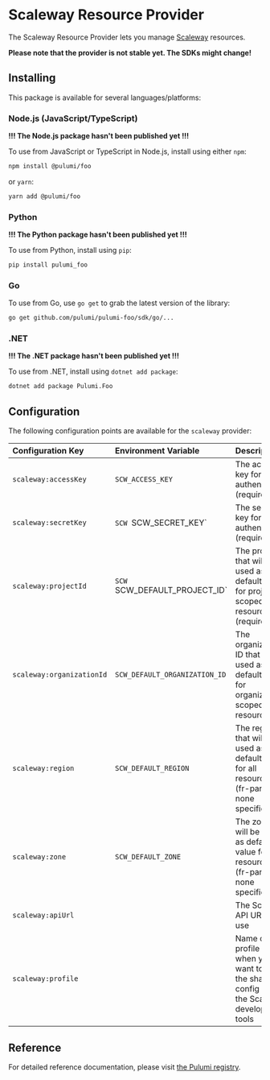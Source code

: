 # Scaleway Resource Provider

The Scaleway Resource Provider lets you manage [Scaleway](https://scaleway.com)
resources.

**Please note that the provider is not stable yet. The SDKs might change!**

## Installing

This package is available for several languages/platforms:

### Node.js (JavaScript/TypeScript)

**!!! The Node.js package hasn't been published yet !!!**

To use from JavaScript or TypeScript in Node.js, install using either `npm`:

```bash
npm install @pulumi/foo
```

or `yarn`:

```bash
yarn add @pulumi/foo
```

### Python

**!!! The Python package hasn't been published yet !!!**

To use from Python, install using `pip`:

```bash
pip install pulumi_foo
```

### Go

To use from Go, use `go get` to grab the latest version of the library:

```bash
go get github.com/pulumi/pulumi-foo/sdk/go/...
```

### .NET

**!!! The .NET package hasn't been published yet !!!**

To use from .NET, install using `dotnet add package`:

```bash
dotnet add package Pulumi.Foo
```

## Configuration

The following configuration points are available for the `scaleway` provider:

| Configuration Key         | Environment Variable          | Description                                                                                            |
|:--------------------------|:------------------------------|:-------------------------------------------------------------------------------------------------------|
| `scaleway:accessKey`      | `SCW_ACCESS_KEY`              | The access key for authentication (required)                                                           |
| `scaleway:secretKey`      | `SCW `SCW_SECRET_KEY`         | The secret key for authentication (required)                                                           |
| `scaleway:projectId`      | `SCW `SCW_DEFAULT_PROJECT_ID` | The project ID that will be used as default value for project-scoped resources (required)              |
| `scaleway:organizationId` | `SCW_DEFAULT_ORGANIZATION_ID` | The organization ID that will be used as default value for organization-scoped resources               |
| `scaleway:region`         | `SCW_DEFAULT_REGION`          | The region that will be used as default value for all resources. (fr-par if none specified)            |
| `scaleway:zone`           | `SCW_DEFAULT_ZONE`            | The zone that will be used as default value for all resources. (fr-par-1 if none specified)            |
| `scaleway:apiUrl`         |                               | The Scaleway API URL to use                                                                            |
| `scaleway:profile`        |                               | Name of the profile to use when you want to use the shared config file of the Scaleway developer tools |

## Reference

For detailed reference documentation, please visit [the Pulumi registry](https://www.pulumi.com/registry/packages/foo/api-docs/).
